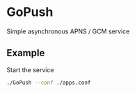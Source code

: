 GoPush
====

Simple asynchronous APNS / GCM service

Example
--------

Start the service

```bash
./GoPush --conf ./apps.conf
```
